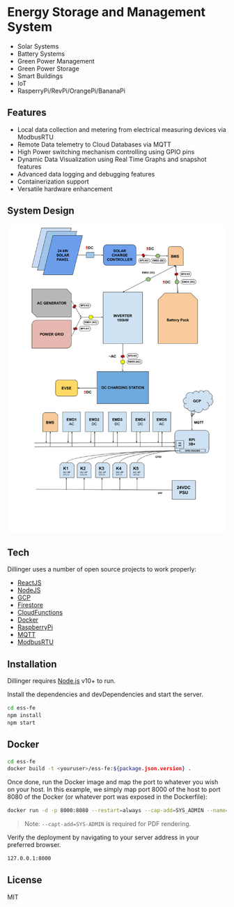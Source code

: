 # Energy Storage and Management System

- Solar Systems
- Battery Systems
- Green Power Management
- Green Power Storage
- Smart Buildings
- IoT
- RasperryPi/RevPi/OrangePi/BananaPi

## Features

- Local data collection and metering from electrical measuring devices via ModbusRTU
- Remote Data telemetry to Cloud Databases via MQTT
- High Power switching mechanism controlling using GPIO pins
- Dynamic Data Visualization using Real Time Graphs and snapshot features
- Advanced data logging and debugging features
- Containerization support
- Versatile hardware enhancement


## System Design

![image](ESS_BLOCK_DIAGRAM_0v2.png)

## Tech

Dillinger uses a number of open source projects to work properly:

- [ReactJS]
- [NodeJS]
- [GCP]
- [Firestore]
- [CloudFunctions]
- [Docker]
- [RaspberryPi]
- [MQTT]
- [ModbusRTU]

## Installation

Dillinger requires [Node.js](https://nodejs.org/) v10+ to run.

Install the dependencies and devDependencies and start the server.

```sh
cd ess-fe
npm install
npm start
```

## Docker

```sh
cd ess-fe
docker build -t <youruser>/ess-fe:${package.json.version} .
```

Once done, run the Docker image and map the port to whatever you wish on
your host. In this example, we simply map port 8000 of the host to
port 8080 of the Docker (or whatever port was exposed in the Dockerfile):

```sh
docker run -d -p 8000:8080 --restart=always --cap-add=SYS_ADMIN --name=ess-fe <youruser>/ess-fe:${package.json.version}
```

> Note: `--capt-add=SYS-ADMIN` is required for PDF rendering.

Verify the deployment by navigating to your server address in
your preferred browser.

```sh
127.0.0.1:8000
```

## License

MIT

[//]: # (These are reference links used in the body of this note and get stripped out when the markdown processor does its job. There is no need to format nicely because it shouldn't be seen. Thanks SO - http://stackoverflow.com/questions/4823468/store-comments-in-markdown-syntax)

   
[ReactJS]: <https://react.dev/>
[NodeJS]: <http://nodejs.org>
[GCP]: <https://cloud.google.com/>
[Firestore]: <https://cloud.google.com/firestore>
[CloudFunctions]: <https://cloud.google.com/functions>
[Docker]: <https://www.docker.com/>
[RaspberryPi]: <https://www.raspberrypi.com/>
[MQTT]: <https://mqtt.org/>
[ModbusRTU]: <https://www.modbustools.com/modbus.html>

